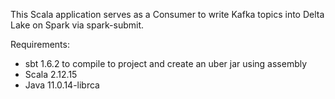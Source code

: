 This Scala application serves as a Consumer to write Kafka topics into Delta Lake on Spark via spark-submit.

Requirements:
- sbt 1.6.2 to compile to project and create an uber jar using assembly
- Scala 2.12.15
- Java 11.0.14-librca



